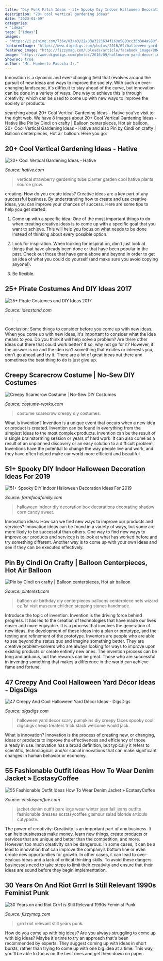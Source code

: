 ```yaml
---
title: "Diy Punk Patch Ideas - 51+ Spooky Diy Indoor Halloween Decoration Ideas For 2019"
description: "20+ cool vertical gardening ideas"
date: "2023-01-09"
categories:
- "ideas"
tags: ["ideas"]
images:
- "https://i.pinimg.com/736x/03/a3/22/03a3223634f169e5883cc35b384a988f--balloon-party-balloon-ideas.jpg"
featuredImage: "https://www.digsdigs.com/photos/2016/09/halloween-yard-decor-ideas-6-775x1033.jpg"
featured_image: "http://fizzymag.com/uploads/article/facebook_image/88474f60-fce5-4d19-bfbc-ca94486a6565/30-years-on-and-riot-grrrl-is-still-relevant-innerpic.jpg"
image: "https://www.digsdigs.com/photos/2016/09/halloween-yard-decor-ideas-6-775x1033.jpg"
ShowToc: true
author: "Mr. Humberto Pacocha Jr."
---
```



Innovation is a dynamic and ever-changing field that revolves around the pursuit of new ideas and ways to improve the society. With such an ever-changing landscape, it's difficult to stay ahead of the curve, but innovation can be done in a variety of ways. One way to achieve this is through creativity, which can be used to come up with new ways to improve the society or products.

	

		
searching about 20+ Cool Vertical Gardening Ideas - Hative you've visit to the right web. We have 8 Images about 20+ Cool Vertical Gardening Ideas - Hative like Pin by Cindi on crafty | Balloon centerpieces, Hot air balloon, 20+ Cool Vertical Gardening Ideas - Hative and also Pin by Cindi on crafty | Balloon centerpieces, Hot air balloon. Here you go:
		
    
## 20+ Cool Vertical Gardening Ideas - Hative

<img loading=lazy src="https://hative.com/wp-content/uploads/2014/11/vertical-gardening-ideas/1-vertical-strawberry-tube-planter.jpg" onerror="this.onerror=null;this.src='https://tse1.mm.bing.net/th?id=OIP.SIXAWjnw6MWmJMtl42_WMAHaKj&amp;pid=15.1';" alt="20+ Cool Vertical Gardening Ideas - Hative">

_Source: hative.com_

>vertical strawberry gardening tube planter garden cool hative plants source grow. 

	

creating: How do you create ideas?
Creative ideas are a key part of any successful business. By understanding how to create and use creative ideas, you can improve your chances of success. Here are some tips to help you get started:
1. Come up with a specific idea. One of the most important things to do when creating creative ideas is to come up with a specific goal that you want to achieve. This will help you focus on what needs to be done instead of thinking about every possible option.

2. Look for inspiration. When looking for inspiration, don’t just look at things that have already been done or that have been popular in the past. Check out those that have gone above and beyond in order to get an idea of what you could do yourself (and make sure you avoid copying anyone!).

3. Be flexible.

    
## 25+ Pirate Costumes And DIY Ideas 2017

<img loading=lazy src="https://ideastand.com/wp-content/uploads/2017/09/pirate-costume-diy/15-pirate-costume-diy-ideas-tutorials.jpg" onerror="this.onerror=null;this.src='https://tse4.mm.bing.net/th?id=OIP.aDKdW4bm8AO2Gm_TG9MUDAHaKb&amp;pid=15.1';" alt="25+ Pirate Costumes and DIY Ideas 2017">

_Source: ideastand.com_

>. 

	

Conclusion: Some things to consider before you come up with new ideas.
When you come up with new ideas, it's important to consider what the idea means to you. Do you think it will help solve a problem? Are there other ideas out there that could work better? If so, why not go for it? However, if the answer is no and the idea isn't something that excites or interests you, don't go ahead and try it. There are a lot of great ideas out there and sometimes the best thing to do is just give up.

    
## Creepy Scarecrow Costume | No-Sew DIY Costumes

<img loading=lazy src="https://photos.costume-works.com/full/scarecrow115.jpg" onerror="this.onerror=null;this.src='https://tse2.mm.bing.net/th?id=OIP.HfhOVVuJvSNnX9XilvhNzgHaJ3&amp;pid=15.1';" alt="Creepy Scarecrow Costume | No-Sew DIY Costumes">

_Source: costume-works.com_

>costume scarecrow creepy diy costumes. 

	

What is invention?
Invention is a unique event that occurs when a new idea or product is created. Invention can be found in everything from the simplest ideas to the most complex products. Invention can be the result of a single brainstorming session or years of hard work. It can also come as a result of an unplanned discovery or an easy solution to a difficult problem. Inventions have the potential to change the way people live and work, and they have often helped make our world more efficient and beautiful.

    
## 51+ Spooky DIY Indoor Halloween Decoration Ideas For 2019

<img loading=lazy src="https://i0.wp.com/farmfoodfamily.com/wp-content/uploads/2018/08/26-indoor-halloween-decorations-ideas-farmfoodfamily.com_.jpg?resize=960%2C1440&amp;ssl=1" onerror="this.onerror=null;this.src='https://tse1.mm.bing.net/th?id=OIP.5_Q_FV1zrGTnduWvvwC1TQHaLH&amp;pid=15.1';" alt="51+ Spooky DIY Indoor Halloween Decoration Ideas For 2019">

_Source: farmfoodfamily.com_

>halloween indoor diy decoration box decorations decorating shadow corn candy sweet. 

	

Innovation ideas: How can we find new ways to improve our products and services?
Innovation ideas can be found in a variety of ways, but some are more likely to be successful than others. One way to find new ways to improve our products and services is to look at what has worked before and try something different. Another way is to come up with your own ideas and see if they can be executed effectively.

    
## Pin By Cindi On Crafty | Balloon Centerpieces, Hot Air Balloon

<img loading=lazy src="https://i.pinimg.com/736x/03/a3/22/03a3223634f169e5883cc35b384a988f--balloon-party-balloon-ideas.jpg" onerror="this.onerror=null;this.src='https://tse2.mm.bing.net/th?id=OIP.pgX2As-BiQzYibKgzeFc5AHaJ7&amp;pid=15.1';" alt="Pin by Cindi on crafty | Balloon centerpieces, Hot air balloon">

_Source: pinterest.com_

>balloon air birthday diy centerpieces balloons centerpiece nets wizard oz 1st visit museum children stepping stones handmade. 

	

Introduce the topic of invention.
Invention is the driving force behind progress. It has led to the creation of technologies that have made our lives easier and more enjoyable. It is a process that involves the generation of new ideas, the development of those ideas into a plan or prototype, and the testing and refinement of the prototype. Inventors are people who are able to see beyond the status quo and imagine something better. They are creative problem-solvers who are always looking for ways to improve upon existing products or create entirely new ones. The invention process can be long and arduous, but the rewards can be great. Those who are successful in inventing something that makes a difference in the world can achieve fame and fortune.

    
## 47 Creepy And Cool Halloween Yard Décor Ideas - DigsDigs

<img loading=lazy src="https://www.digsdigs.com/photos/2016/09/halloween-yard-decor-ideas-6-775x1033.jpg" onerror="this.onerror=null;this.src='https://tse1.mm.bing.net/th?id=OIP.u5cR4Ix2QEKXd4aC04wH5gHaJ3&amp;pid=15.1';" alt="47 Creepy And Cool Halloween Yard Décor Ideas - DigsDigs">

_Source: digsdigs.com_

>halloween yard decor scary pumpkins diy creepy faces spooky cool digsdigs cheap treaters trick stack welcome would jack. 

	

What is innovation?
Innovation is the process of creating new, or changing, ideas or products to improve the effectiveness and efficiency of those already in use. Innovation has a broad definition, but typically it refers to scientific, technological, and/or social innovations that can make significant changes in human behavior or economy.

    
## 55 Fashionable Outfit Ideas How To Wear Denim Jacket » EcstasyCoffee

<img loading=lazy src="https://i2.wp.com/www.ecstasycoffee.com/wp-content/uploads/2016/10/Denim-Jacket-11.jpg?resize=683%2C1024" onerror="this.onerror=null;this.src='https://tse4.mm.bing.net/th?id=OIP.sZOhExl4qfZeX0RekxK2WwHaLG&amp;pid=15.1';" alt="55 Fashionable Outfit Ideas How To Wear Denim Jacket » EcstasyCoffee">

_Source: ecstasycoffee.com_

>jacket denim outfit bare legs wear winter jean fall jeans outfits fashionable dresses ecstasycoffee glamour salad blonde artículo cutypaste. 

	

The power of creativity:
Creativity is an important part of any business. It can help businesses make money, learn new things, create products or services that are unique and better than the competition, and more. However, too much creativity can be dangerous. In some cases, it can be a lead to innovation that can improve the company’s bottom line or even create new opportunities for growth. In other cases, it can lead to over-zealous ideas and a lack of critical thinking skills. To avoid these dangers, businesses need to take steps to limit their creativity and ensure that their ideas are sound before they begin implementation.

    
## 30 Years On And Riot Grrrl Is Still Relevant 1990s Feminist Punk

<img loading=lazy src="http://fizzymag.com/uploads/article/facebook_image/88474f60-fce5-4d19-bfbc-ca94486a6565/30-years-on-and-riot-grrrl-is-still-relevant-innerpic.jpg" onerror="this.onerror=null;this.src='https://tse4.mm.bing.net/th?id=OIP.bu2Y8r7u6w6vWo5hIWqTSAHaE8&amp;pid=15.1';" alt="30 Years on and Riot Grrrl is Still Relevant 1990s Feminist Punk">

_Source: fizzymag.com_

>grrrl riot relevant still years punk. 

	

How do you come up with big ideas?
Are you always struggling to come up with big ideas? Maybe it's time to try an approach that's been recommended by experts. They suggest coming up with ideas in short bursts, rather than trying to come up with one big idea at a time. This way, you'll be able to focus on the best ones and get them down on paper.

